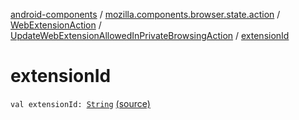 [android-components](../../../index.md) / [mozilla.components.browser.state.action](../../index.md) / [WebExtensionAction](../index.md) / [UpdateWebExtensionAllowedInPrivateBrowsingAction](index.md) / [extensionId](./extension-id.md)

# extensionId

`val extensionId: `[`String`](https://kotlinlang.org/api/latest/jvm/stdlib/kotlin/-string/index.html) [(source)](https://github.com/mozilla-mobile/android-components/blob/master/components/browser/state/src/main/java/mozilla/components/browser/state/action/BrowserAction.kt#L326)
